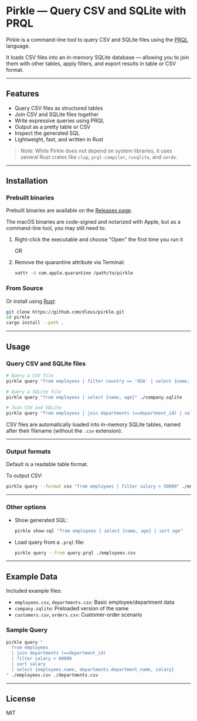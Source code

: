 # Pirkle — Query CSV and SQLite with PRQL

Pirkle is a command-line tool to query CSV and SQLite files using the [PRQL](https://prql-lang.org/) language.

It loads CSV files into an in-memory SQLite database — allowing you to join them with other tables, apply filters, and export results in table or CSV format.

---

## Features

- Query CSV files as structured tables
- Join CSV and SQLite files together
- Write expressive queries using PRQL
- Output as a pretty table or CSV
- Inspect the generated SQL
- Lightweight, fast, and written in Rust

> Note: While Pirkle does not depend on system libraries, it uses several Rust crates like `clap`, `prql-compiler`, `rusqlite`, and `serde`.

---

## Installation

### Prebuilt binaries

Prebuilt binaries are available on the [Releases page](https://github.com/dloss/pirkle/releases).

The macOS binaries are code-signed and notarized with Apple, but as a command-line tool, you may still need to:

1. Right-click the executable and choose "Open" the first time you run it

   OR

2. Remove the quarantine attribute via Terminal:
   ```bash
   xattr -d com.apple.quarantine /path/to/pirkle

### From Source

Or install using [Rust](https://rustup.rs/):

```bash
git clone https://github.com/dloss/pirkle.git
cd pirkle
cargo install --path .
```

---

## Usage

### Query CSV and SQLite files

```bash
# Query a CSV file
pirkle query "from employees | filter country == 'USA' | select {name, age}" ./employees.csv

# Query a SQLite file
pirkle query "from employees | select {name, age}" ./company.sqlite

# Join CSV and SQLite
pirkle query "from employees | join departments (==department_id) | select {employees.name, departments.department_name}" ./employees.csv ./company.sqlite
```

CSV files are automatically loaded into in-memory SQLite tables, named after their filename (without the `.csv` extension).

---

### Output formats

Default is a readable table format.

To output CSV:

```bash
pirkle query --format csv "from employees | filter salary > 50000" ./employees.csv
```

---

### Other options

- Show generated SQL:
  ```bash
  pirkle show-sql "from employees | select {name, age} | sort age"
  ```

- Load query from a `.prql` file:
  ```bash
  pirkle query --from query.prql ./employees.csv
  ```

---

## Example Data

Included example files:

- `employees.csv`, `departments.csv`: Basic employee/department data
- `company.sqlite`: Preloaded version of the same
- `customers.csv`, `orders.csv`: Customer-order scenario

### Sample Query

```bash
pirkle query "
  from employees
  | join departments (==department_id)
  | filter salary > 60000
  | sort salary
  | select {employees.name, departments.department_name, salary}
" ./employees.csv ./departments.csv
```

---

## License

MIT
